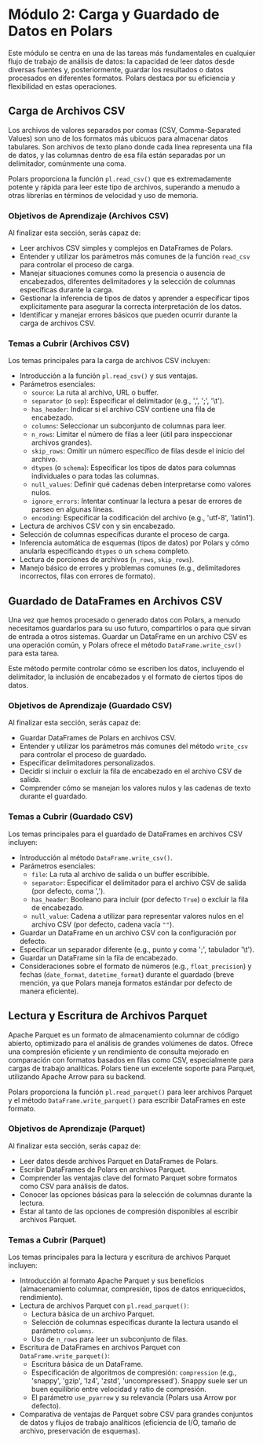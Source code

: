 # Módulo 2: Carga y Guardado de Datos en Polars

Este módulo se centra en una de las tareas más fundamentales en cualquier flujo de trabajo de análisis de datos: la capacidad de leer datos desde diversas fuentes y, posteriormente, guardar los resultados o datos procesados en diferentes formatos. Polars destaca por su eficiencia y flexibilidad en estas operaciones.

## Carga de Archivos CSV

Los archivos de valores separados por comas (CSV, Comma-Separated Values) son uno de los formatos más ubicuos para almacenar datos tabulares. Son archivos de texto plano donde cada línea representa una fila de datos, y las columnas dentro de esa fila están separadas por un delimitador, comúnmente una coma.

Polars proporciona la función `pl.read_csv()` que es extremadamente potente y rápida para leer este tipo de archivos, superando a menudo a otras librerías en términos de velocidad y uso de memoria.

### Objetivos de Aprendizaje (Archivos CSV)
Al finalizar esta sección, serás capaz de:
- Leer archivos CSV simples y complejos en DataFrames de Polars.
- Entender y utilizar los parámetros más comunes de la función `read_csv` para controlar el proceso de carga.
- Manejar situaciones comunes como la presencia o ausencia de encabezados, diferentes delimitadores y la selección de columnas específicas durante la carga.
- Gestionar la inferencia de tipos de datos y aprender a especificar tipos explícitamente para asegurar la correcta interpretación de los datos.
- Identificar y manejar errores básicos que pueden ocurrir durante la carga de archivos CSV.

### Temas a Cubrir (Archivos CSV)
Los temas principales para la carga de archivos CSV incluyen:
- Introducción a la función `pl.read_csv()` y sus ventajas.
- Parámetros esenciales:
    - `source`: La ruta al archivo, URL o buffer.
    - `separator` (o `sep`): Especificar el delimitador (e.g., ',', ';', '\\t').
    - `has_header`: Indicar si el archivo CSV contiene una fila de encabezado.
    - `columns`: Seleccionar un subconjunto de columnas para leer.
    - `n_rows`: Limitar el número de filas a leer (útil para inspeccionar archivos grandes).
    - `skip_rows`: Omitir un número específico de filas desde el inicio del archivo.
    - `dtypes` (o `schema`): Especificar los tipos de datos para columnas individuales o para todas las columnas.
    - `null_values`: Definir qué cadenas deben interpretarse como valores nulos.
    - `ignore_errors`: Intentar continuar la lectura a pesar de errores de parseo en algunas líneas.
    - `encoding`: Especificar la codificación del archivo (e.g., 'utf-8', 'latin1').
- Lectura de archivos CSV con y sin encabezado.
- Selección de columnas específicas durante el proceso de carga.
- Inferencia automática de esquemas (tipos de datos) por Polars y cómo anularla especificando `dtypes` o un `schema` completo.
- Lectura de porciones de archivos (`n_rows`, `skip_rows`).
- Manejo básico de errores y problemas comunes (e.g., delimitadores incorrectos, filas con errores de formato).

## Guardado de DataFrames en Archivos CSV

Una vez que hemos procesado o generado datos con Polars, a menudo necesitamos guardarlos para su uso futuro, compartirlos o para que sirvan de entrada a otros sistemas. Guardar un DataFrame en un archivo CSV es una operación común, y Polars ofrece el método `DataFrame.write_csv()` para esta tarea.

Este método permite controlar cómo se escriben los datos, incluyendo el delimitador, la inclusión de encabezados y el formato de ciertos tipos de datos.

### Objetivos de Aprendizaje (Guardado CSV)
Al finalizar esta sección, serás capaz de:
- Guardar DataFrames de Polars en archivos CSV.
- Entender y utilizar los parámetros más comunes del método `write_csv` para controlar el proceso de guardado.
- Especificar delimitadores personalizados.
- Decidir si incluir o excluir la fila de encabezado en el archivo CSV de salida.
- Comprender cómo se manejan los valores nulos y las cadenas de texto durante el guardado.

### Temas a Cubrir (Guardado CSV)
Los temas principales para el guardado de DataFrames en archivos CSV incluyen:
- Introducción al método `DataFrame.write_csv()`.
- Parámetros esenciales:
    - `file`: La ruta al archivo de salida o un buffer escribible.
    - `separator`: Especificar el delimitador para el archivo CSV de salida (por defecto, coma ',').
    - `has_header`: Booleano para incluir (por defecto `True`) o excluir la fila de encabezado.
    - `null_value`: Cadena a utilizar para representar valores nulos en el archivo CSV (por defecto, cadena vacía `""`).
- Guardar un DataFrame en un archivo CSV con la configuración por defecto.
- Especificar un separador diferente (e.g., punto y coma ';', tabulador '\\t').
- Guardar un DataFrame sin la fila de encabezado.
- Consideraciones sobre el formato de números (e.g., `float_precision`) y fechas (`date_format`, `datetime_format`) durante el guardado (breve mención, ya que Polars maneja formatos estándar por defecto de manera eficiente).

## Lectura y Escritura de Archivos Parquet

Apache Parquet es un formato de almacenamiento columnar de código abierto, optimizado para el análisis de grandes volúmenes de datos. Ofrece una compresión eficiente y un rendimiento de consulta mejorado en comparación con formatos basados en filas como CSV, especialmente para cargas de trabajo analíticas. Polars tiene un excelente soporte para Parquet, utilizando Apache Arrow para su backend.

Polars proporciona la función `pl.read_parquet()` para leer archivos Parquet y el método `DataFrame.write_parquet()` para escribir DataFrames en este formato.

### Objetivos de Aprendizaje (Parquet)
Al finalizar esta sección, serás capaz de:
- Leer datos desde archivos Parquet en DataFrames de Polars.
- Escribir DataFrames de Polars en archivos Parquet.
- Comprender las ventajas clave del formato Parquet sobre formatos como CSV para análisis de datos.
- Conocer las opciones básicas para la selección de columnas durante la lectura.
- Estar al tanto de las opciones de compresión disponibles al escribir archivos Parquet.

### Temas a Cubrir (Parquet)
Los temas principales para la lectura y escritura de archivos Parquet incluyen:
- Introducción al formato Apache Parquet y sus beneficios (almacenamiento columnar, compresión, tipos de datos enriquecidos, rendimiento).
- Lectura de archivos Parquet con `pl.read_parquet()`:
    - Lectura básica de un archivo Parquet.
    - Selección de columnas específicas durante la lectura usando el parámetro `columns`.
    - Uso de `n_rows` para leer un subconjunto de filas.
- Escritura de DataFrames en archivos Parquet con `DataFrame.write_parquet()`:
    - Escritura básica de un DataFrame.
    - Especificación de algoritmos de compresión: `compression` (e.g., 'snappy', 'gzip', 'lz4', 'zstd', 'uncompressed'). Snappy suele ser un buen equilibrio entre velocidad y ratio de compresión.
    - El parámetro `use_pyarrow` y su relevancia (Polars usa Arrow por defecto).
- Comparativa de ventajas de Parquet sobre CSV para grandes conjuntos de datos y flujos de trabajo analíticos (eficiencia de I/O, tamaño de archivo, preservación de esquemas).
